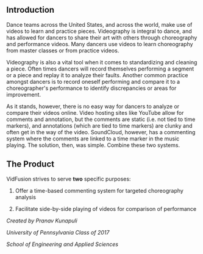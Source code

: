 ## Introduction
Dance teams across the United States, and across the world, make use of videos to learn and practice pieces. Videography is integral to dance, and has allowed for dancers to share their art with others through choreography and performance videos. Many dancers use videos to learn choreography from master classes or from practice videos.

Videography is also a vital tool when it comes to standardizing and cleaning a piece. Often times dancers will record themselves performing a segment or a piece and replay it to analyze their faults. Another common practice amongst dancers is to record oneself performing and compare it to a choreographer's performance to identify discrepancies or areas for improvement.

As it stands, however, there is no easy way for dancers to analyze or compare their videos online. Video hosting sites like YouTube allow for comments and annotation, but the comments are static (i.e. not tied to time markers), and annotations (which are tied to time markers) are clunky and often get in the way of the video. SoundCloud, however, has a commenting system where the comments are linked to a time marker in the music playing. The solution, then, was simple. Combine these two systems.

## The Product
VidFusion strives to serve **two** specific purposes:

1. Offer a time-based commenting system for targeted choreography analysis

2. Facilitate side-by-side playing of videos for comparison of performance

_Created by Pranav Kunapuli_

_University of Pennsylvania Class of 2017_

_School of Engineering and Applied Sciences_
